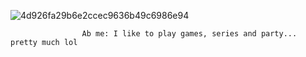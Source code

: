    ![4d926fa29b6e2ccec9636b49c6986e94](https://user-images.githubusercontent.com/116933206/199592954-42183dbf-7afc-4a47-8bc2-a02b6ef64613.jpg)


                    Ab me: I like to play games, series and party... pretty much lol
